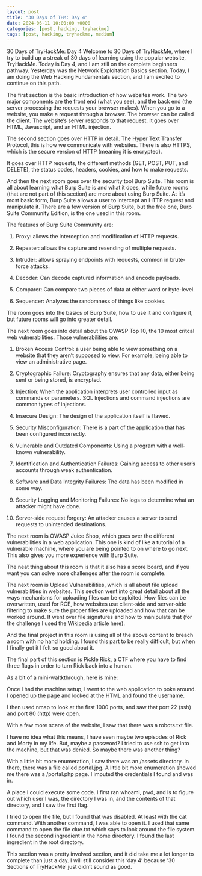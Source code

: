```yaml
---
layout: post
title: "30 Days of THM: Day 4"
date: 2024-06-11 10:00:00 +0000
categories: [post, hacking, tryhackme]
tags: [post, hacking, tryhackme, medium]
---
```


30 Days of TryHackMe: Day 4
Welcome to 30 Days of TryHackMe, where I try to build up a streak of 30 days of learning using the popular website, TryHackMe. Today is Day 4, and I am still on the complete beginners pathway. Yesterday was the Network Exploitation Basics section. Today, I am doing the Web Hacking Fundamentals section, and I am excited to continue on this path.


The first section is the basic introduction of how websites work. The two major components are the front end (what you see), and the back end (the server processing the requests your browser makes). When you go to a website, you make a request through a browser. The browser can be called the client. The website’s server responds to that request. It goes over HTML, Javascript, and an HTML injection.


The second section goes over HTTP in detail. The Hyper Text Transfer Protocol, this is how we communicate with websites. There is also HTTPS, which is the secure version of HTTP (meaning it is encrypted).

It goes over HTTP requests, the different methods (GET, POST, PUT, and DELETE), the status codes, headers, cookies, and how to make requests.


And then the next room goes over the security tool Burp Suite. This room is all about learning what Burp Suite is and what it does, while future rooms (that are not part of this section) are more about using Burp Suite. At it’s most basic form, Burp Suite allows a user to intercept an HTTP request and manipulate it. There are a few version of Burp Suite, but the free one, Burp Suite Community Edition, is the one used in this room.


The features of Burp Suite Community are:
1. Proxy: allows the interception and modification of HTTP requests.

2. Repeater: allows the capture and resending of multiple requests.

3. Intruder: allows spraying endpoints with requests, common in brute-force attacks.

4. Decoder: Can decode captured information and encode payloads.

5. Comparer: Can compare two pieces of data at either word or byte-level.

6. Sequencer: Analyzes the randomness of things like cookies.

The room goes into the basics of Burp Suite, how to use it and configure it, but future rooms will go into greater detail.


The next room goes into detail about the OWASP Top 10, the 10 most critcal web vulnerabilities. Those vulnerabilities are:
1. Broken Access Control: a user being able to view something on a website that they aren’t supposed to view. For example, being able to view an administrative page.

2. Cryptographic Failure: Cryptography ensures that any data, either being sent or being stored, is encrypted.

3. Injection: When the application interprets user controlled input as commands or parameters. SQL Injections and command injections are common types of injections.

4. Insecure Design: The design of the application itself is flawed.

5. Security Misconfiguration: There is a part of the application that has been configured incorrectly.

6. Vulnerable and Outdated Components: Using a program with a well-known vulnerability.

7. Identification and Authentication Failures: Gaining access to other user’s accounts through weak authentication.

8. Software and Data Integrity Failures: The data has been modified in some way.

9. Security Logging and Monitoring Failures: No logs to determine what an attacker might have done.

10. Server-side request forgery: An attacker causes a server to send requests to unintended destinations.


The next room is OWASP Juice Shop, which goes over the different vulnerabilities in a web application. This one is kind of like a tutorial of a vulnerable machine, where you are being pointed to on where to go next. This also gives you more experience with Burp Suite.

The neat thing about this room is that it also has a score board, and if you want you can solve more challenges after the room is complete.


The next room is Upload Vulnerabilities, which is all about file upload vulnerabilities in websites. This section went into great detail about all the ways mechanisms for uploading files can be exploited. How files can be overwritten, used for RCE, how websites use client-side and server-side filtering to make sure the proper files are uploaded and how that can be worked around. It went over file signatures and how to manipulate that (for the challenge I used the Wikipedia article here).

And the final project in this room is using all of the above content to breach a room with no hand holding. I found this part to be really difficult, but when I finally got it I felt so good about it.


The final part of this section is Pickle Rick, a CTF where you have to find three flags in order to turn Rick back into a human.


As a bit of a mini-waltkthrough, here is mine:

Once I had the machine setup, I went to the web application to poke around. I opened up the page and looked at the HTML and found the username.


I then used nmap to look at the first 1000 ports, and saw that port 22 (ssh) and port 80 (http) were open.


With a few more scans of the website, I saw that there was a robots.txt file.


I have no idea what this means, I have seen maybe two episodes of Rick and Morty in my life. But, maybe a password? I tried to use ssh to get into the machine, but that was denied. So maybe there was another thing?

With a little bit more enumeration, I saw there was an /assets directory. In there, there was a file called portal.jpg. A little bit more enumeration showed me there was a /portal.php page. I imputed the credentials I found and was in.


A place I could execute some code. I first ran whoami, pwd, and ls to figure out which user I was, the directory I was in, and the contents of that directory, and I saw the first flag.

I tried to open the file, but I found that was disabled. At least with the cat command. With another command, I was able to open it. I used that same command to open the file clue.txt which says to look around the file system. I found the second ingredient in the home directory. I found the last ingredient in the root directory.

This section was a pretty involved section, and it did take me a lot longer to complete than just a day. I will still consider this ‘day 4’ because ’30 Sections of TryHackMe’ just didn’t sound as good.

